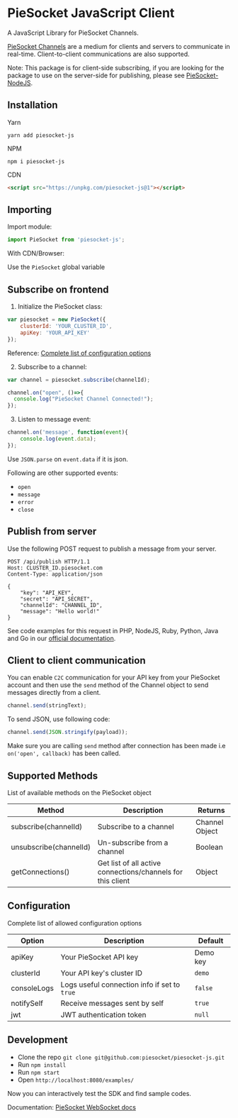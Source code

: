 # PieSocket JavaScript Client

A JavaScript Library for PieSocket Channels.

[PieSocket Channels](https://www.piesocket.com/blog/channels/) are a medium for clients and servers to communicate in real-time. Client-to-client communications are also supported.

Note: This package is for client-side subscribing, if you are looking for the package to use on the server-side for publishing, please see [PieSocket-NodeJS](https://github.com/piesocket/piesocket-nodejs).
## Installation

Yarn
```
yarn add piesocket-js
```

NPM
```
npm i piesocket-js
```

CDN
```html
<script src="https://unpkg.com/piesocket-js@1"></script>
```

## Importing

Import module:

```javascript
import PieSocket from 'piesocket-js';
```

With CDN/Browser:


Use the `PieSocket` global variable

## Subscribe on frontend 

1. Initialize the PieSocket class:
```javascript
var piesocket = new PieSocket({
    clusterId: 'YOUR_CLUSTER_ID',
    apiKey: 'YOUR_API_KEY'
});
```

Reference: [Complete list of configuration options](https://github.com/piesocket/piesocket-js#configuration)


2. Subscribe to a channel:
```javascript
var channel = piesocket.subscribe(channelId); 

channel.on("open", ()=>{
  console.log("PieSocket Channel Connected!");
});
```


3. Listen to message event:
```javascript
channel.on('message', function(event){
    console.log(event.data);
});
```
Use `JSON.parse` on `event.data` if it is json.

Following are other supported events:
  - `open`
  - `message`
  - `error`
  - `close`

## Publish from server
Use the following POST request to publish a message from your server.

```
POST /api/publish HTTP/1.1
Host: CLUSTER_ID.piesocket.com
Content-Type: application/json

{
    "key": "API_KEY",
    "secret": "API_SECRET",
    "channelId": "CHANNEL_ID",
    "message": "Hello world!"
}
```
See code examples for this request in PHP, NodeJS, Ruby, Python, Java and Go in our [official documentation](https://www.piesocket.com/docs/3.0/overview).

## Client to client communication
You can enable `C2C` communication for your API key from your PieSocket account and then use the `send` method of the Channel object to send messages directly from a client.
```javascript
channel.send(stringText);
```

To send JSON, use following code:
```javascript
channel.send(JSON.stringify(payload));
```


Make sure you are calling `send` method after connection has been made i.e `on('open', callback)` has been called.


## Supported Methods
List of available methods on the PieSocket object

| Method                | Description                                     | Returns  |
| ----------------------------- | ----------------------------------------------------------------------------- | -------------- |
| subscribe(channelId)    | Subscribe to a channel                       |  Channel Object |
| unsubscribe(channelId)  | Un-subscribe from a channel                  |  Boolean |
| getConnections()        | Get list of all active connections/channels for this client | Object |




## Configuration
Complete list of allowed configuration options

| Option                | Description                                     | Default  |
| ----------------------------- | ----------------------------------------------------------------------------- | -------------- |
| apiKey             | Your PieSocket API key                |  Demo key |
| clusterId          | Your API key's cluster ID                       |  `demo` |
| consoleLogs        | Logs useful connection info if set to `true`                       |  `false` |
| notifySelf        | Receive messages sent by self                        |  `true` |
| jwt        | JWT authentication token                        |  `null` |

  
## Development
- Clone the repo `git clone git@github.com:piesocket/piesocket-js.git`
- Run `npm install`
- Run `npm start`
- Open `http://localhost:8080/examples/`

Now you can interactively test the SDK and find sample codes.


Documentation: [PieSocket WebSocket docs](https://piesocket.com/docs)